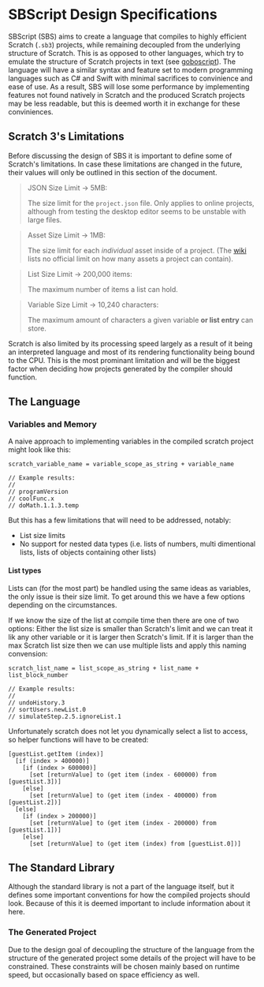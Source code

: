 # SBScript Design Specifications

SBScript (SBS) aims to create a language that compiles to highly efficient Scratch (`.sb3`) projects, while remaining decoupled from the underlying structure of Scratch. This is as opposed to other languages, which try to emulate the structure of Scratch projects in text (see [goboscript](https://github.com/aspizu/goboscript)). The language will have a similar syntax and feature set to modern programming languages such as C# and Swift with minimal sacrifices to convinience and ease of use. As a result, SBS will lose some performance by implementing features not found natively in Scratch and the produced Scratch projects may be less readable, but this is deemed worth it in exchange for these conviniences.

## Scratch 3's Limitations

Before discussing the design of SBS it is important to define some of Scratch's limitations. In case these limitations are changed in the future, their values will only be outlined in this section of the document.

> JSON Size Limit → 5MB:
>
> The size limit for the `project.json` file.
> Only applies to online projects, although from testing the desktop editor seems to be unstable with large files.

> Asset Size Limit → 1MB:
> 
> The size limit for each *individual* asset inside of a project.
> (The [wiki](https://en.scratch-wiki.info/wiki/Project_File_Size) lists no official limit on how many assets a project can contain).

> List Size Limit → 200,000 items:
>
> The maximum number of items a list can hold.

> Variable Size Limit → 10,240 characters:
>
> The maximum amount of characters a given variable **or list entry** can store.

Scratch is also limited by its processing speed largely as a result of it being an interpreted language and most of its rendering functionality being bound to the CPU. This is the most prominant limitation and will be the biggest factor when deciding how projects generated by the compiler should function. 

## The Language

### Variables and Memory

A naive approach to implementing variables in the compiled scratch project might look like this:

```CSharp
scratch_variable_name = variable_scope_as_string + variable_name

// Example results:
//
// programVersion
// coolFunc.x
// doMath.1.1.3.temp
```

But this has a few limitations that will need to be addressed, notably:
- List size limits
- No support for nested data types (i.e. lists of numbers, multi dimentional lists, lists of objects containing other lists)

#### List types

Lists can (for the most part) be handled using the same ideas as variables, the only issue is their size limit. To get around this we have a few options depending on the circumstances.

If we know the size of the list at compile time then there are one of two options: Either the list size is smaller than Scratch's limit and we can treat it lik any other variable or it is larger then Scratch's limit. If it is larger than the max Scratch list size then we can use multiple lists and apply this naming convension:

```CSharp
scratch_list_name = list_scope_as_string + list_name + list_block_number

// Example results:
//
// undoHistory.3
// sortUsers.newList.0
// simulateStep.2.5.ignoreList.1
```

Unfortunately scratch does not let you dynamically select a list to access, so helper functions will have to be created:

```CSharp
[guestList.getItem (index)]
  [if (index > 400000)]
    [if (index > 600000)]
      [set [returnValue] to (get item (index - 600000) from [guestList.3])]
    [else]
      [set [returnValue] to (get item (index - 400000) from [guestList.2])]
  [else]
    [if (index > 200000)]
      [set [returnValue] to (get item (index - 200000) from [guestList.1])]
    [else]
      [set [returnValue] to (get item (index) from [guestList.0])]
```

## The Standard Library

Although the standard library is not a part of the language itself, but it defines some important conventions for how the compiled projects should look. Because of this it is deemed important to include information about it here.

### The Generated Project

Due to the design goal of decoupling the structure of the language from the structure of the generated project some details of the project will have to be constrained. These constraints will be chosen mainly based on runtime speed, but occasionally based on space efficiency as well.


